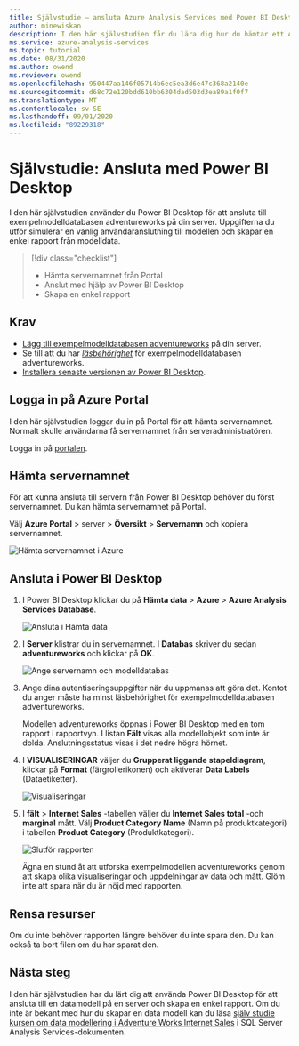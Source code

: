 ```yaml
---
title: Självstudie – ansluta Azure Analysis Services med Power BI Desktop | Microsoft Docs
author: minewiskan
description: I den här självstudien får du lära dig hur du hämtar ett Analysis Services server namn från Azure Portal och sedan ansluter till servern med hjälp av Power BI Desktop.
ms.service: azure-analysis-services
ms.topic: tutorial
ms.date: 08/31/2020
ms.author: owend
ms.reviewer: owend
ms.openlocfilehash: 950447aa146f05714b6ec5ea3d6e47c368a2140e
ms.sourcegitcommit: d68c72e120bdd610bb6304dad503d3ea89a1f0f7
ms.translationtype: MT
ms.contentlocale: sv-SE
ms.lasthandoff: 09/01/2020
ms.locfileid: "89229318"
---
```

# <a name="tutorial-connect-with-power-bi-desktop"></a>Självstudie: Ansluta med Power BI Desktop

I den här självstudien använder du Power BI Desktop för att ansluta till exempelmodelldatabasen adventureworks på din server. Uppgifterna du utför simulerar en vanlig användaranslutning till modellen och skapar en enkel rapport från modelldata.

> [!div class="checklist"]
> * Hämta servernamnet från Portal
> * Anslut med hjälp av Power BI Desktop
> * Skapa en enkel rapport

## <a name="prerequisites"></a>Krav

- [Lägg till exempelmodelldatabasen adventureworks](../analysis-services-create-sample-model.md) på din server.
- Se till att du har [*läsbehörighet*](../analysis-services-server-admins.md) för exempelmodelldatabasen adventureworks.
- [Installera senaste versionen av Power BI Desktop](https://powerbi.microsoft.com/desktop).

## <a name="sign-in-to-the-azure-portal"></a>Logga in på Azure Portal
I den här självstudien loggar du in på Portal för att hämta servernamnet. Normalt skulle användarna få servernamnet från serveradministratören.

Logga in på [portalen](https://portal.azure.com/).

## <a name="get-server-name"></a>Hämta servernamnet
För att kunna ansluta till servern från Power BI Desktop behöver du först servernamnet. Du kan hämta servernamnet på Portal.

Välj **Azure Portal** > server > **Översikt** > **Servernamn** och kopiera servernamnet.
   
   ![Hämta servernamnet i Azure](./media/analysis-services-tutorial-pbid/aas-copy-server-name.png)

## <a name="connect-in-power-bi-desktop"></a>Ansluta i Power BI Desktop

1. I Power BI Desktop klickar du på **Hämta data**  >  **Azure**  >  **Azure Analysis Services Database**.

   ![Ansluta i Hämta data](./media/analysis-services-tutorial-pbid/aas-pbid-connect-aasserver.png)

2. I **Server** klistrar du in servernamnet. I **Databas** skriver du sedan **adventureworks** och klickar på **OK**.

   ![Ange servernamn och modelldatabas](./media/analysis-services-tutorial-pbid/aas-pbid-connect-aas-servername.png)

3. Ange dina autentiseringsuppgifter när du uppmanas att göra det. Kontot du anger måste ha minst läsbehörighet för exempelmodelldatabasen adventureworks.

    Modellen adventureworks öppnas i Power BI Desktop med en tom rapport i rapportvyn. I listan **Fält** visas alla modellobjekt som inte är dolda. Anslutningsstatus visas i det nedre högra hörnet.

4. I **VISUALISERINGAR** väljer du **Grupperat liggande stapeldiagram**, klickar på **Format** (färgrollerikonen) och aktiverar **Data Labels** (Dataetiketter). 

   ![Visualiseringar](./media/analysis-services-tutorial-pbid/aas-pbid-visualizations-report.png)

5. I **fält**  >  **Internet Sales** -tabellen väljer du **Internet Sales total** -och **marginal** mått. Välj **Product Category Name** (Namn på produktkategori) i tabellen **Product Category** (Produktkategori).

   ![Slutför rapporten](./media/analysis-services-tutorial-pbid/aas-pbid-complete-report.png)

    Ägna en stund åt att utforska exempelmodellen adventureworks genom att skapa olika visualiseringar och uppdelningar av data och mått. Glöm inte att spara när du är nöjd med rapporten.

## <a name="clean-up-resources"></a>Rensa resurser

Om du inte behöver rapporten längre behöver du inte spara den. Du kan också ta bort filen om du har sparat den.

## <a name="next-steps"></a>Nästa steg
I den här självstudien har du lärt dig att använda Power BI Desktop för att ansluta till en datamodell på en server och skapa en enkel rapport. Om du inte är bekant med hur du skapar en data modell kan du läsa [själv studie kursen om data modellering i Adventure Works Internet Sales](https://docs.microsoft.com/analysis-services/tutorial-tabular-1400/as-adventure-works-tutorial) i SQL Server Analysis Services-dokumenten.
